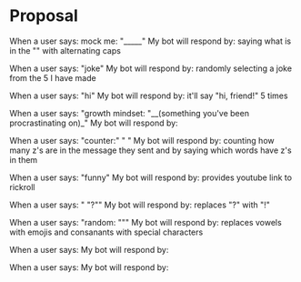 # Proposal

When a user says: mock me: "_____" 
My bot will respond by: saying what is in the "" with alternating caps

When a user says: "joke"
My bot will respond by: randomly selecting a joke from the 5 I have made

When a user says: "hi"
My bot will respond by: it'll say "hi, friend!" 5 times

When a user says: "growth mindset: "__(something you've been procrastinating on)_"
My bot will respond by: 

When a user says: "counter:" " "
My bot will respond by: counting how many z's are in the message they sent and by saying which words have z's in them

When a user says: "funny"
My bot will respond by: provides youtube link to rickroll

When a user says: " "?""
My bot will respond by: replaces "?" with "!"

When a user says: "random: """
My bot will respond by: replaces vowels with emojis and consanants with special characters

When a user says: 
My bot will respond by:

When a user says:
My bot will respond by: